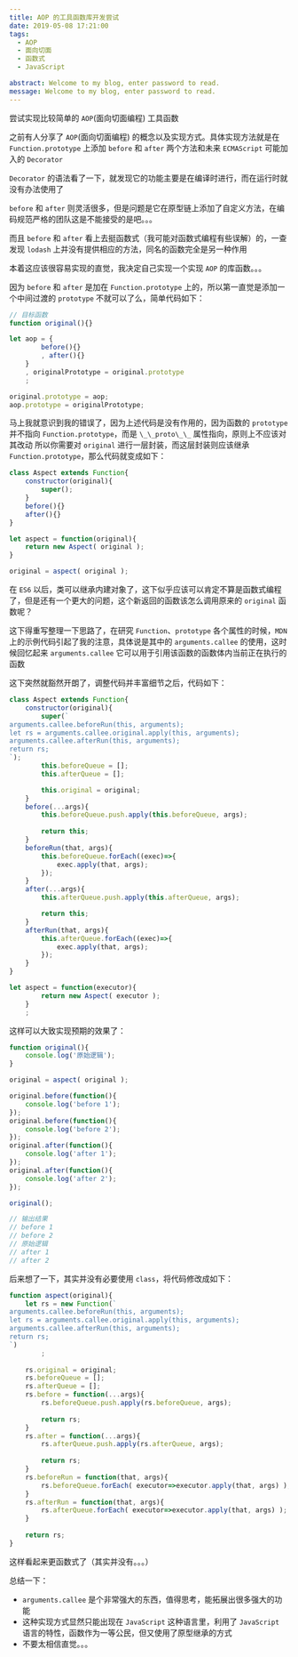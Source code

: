 ```yaml
---
title: AOP 的工具函数库开发尝试
date: 2019-05-08 17:21:00
tags:
  - AOP
  - 面向切面
  - 函数式
  - JavaScript

abstract: Welcome to my blog, enter password to read.
message: Welcome to my blog, enter password to read.
---
```


尝试实现比较简单的 `AOP`(面向切面编程) 工具函数

<!--more-->

之前有人分享了 `AOP`(面向切面编程) 的概念以及实现方式。具体实现方法就是在 `Function.prototype` 上添加 `before` 和 `after` 两个方法和未来 `ECMAScript` 可能加入的 `Decorator`

`Decorator` 的语法看了一下，就发现它的功能主要是在编译时进行，而在运行时就没有办法使用了

`before` 和 `after` 则灵活很多，但是问题是它在原型链上添加了自定义方法，在编码规范严格的团队这是不能接受的是吧。。。

而且 `before` 和 `after` 看上去挺函数式（我可能对函数式编程有些误解）的，一查发现 `lodash` 上并没有提供相应的方法，同名的函数完全是另一种作用

本着这应该很容易实现的直觉，我决定自己实现一个实现 `AOP` 的库函数。。。

因为 `before` 和 `after` 是加在 `Function.prototype` 上的，所以第一直觉是添加一个中间过渡的 `prototype` 不就可以了么，简单代码如下：
```javascript
// 目标函数
function original(){}

let aop = {
        before(){}
        , after(){}
    }
    , originalPrototype = original.prototype
    ;

original.prototype = aop;
aop.prototype = originalPrototype;
```

马上我就意识到我的错误了，因为上述代码是没有作用的，因为函数的 `prototype` 并不指向 `Function.prototype`，而是 `\_\_proto\_\_` 属性指向，原则上不应该对其改动
所以你需要对 `original` 进行一层封装，而这层封装则应该继承 `Function.prototype`，那么代码就变成如下：
```javascript
class Aspect extends Function{
    constructor(original){
        super();        
    }
    before(){}
    after(){}
}

let aspect = function(original){
    return new Aspect( original );
}

original = aspect( original );
```

在 `ES6` 以后，类可以继承内建对象了，这下似乎应该可以肯定不算是函数式编程了，但是还有一个更大的问题，这个新返回的函数该怎么调用原来的 `original` 函数呢？

这下得重写整理一下思路了，在研究 `Function`、`prototype` 各个属性的时候，`MDN` 上的示例代码引起了我的注意，具体说是其中的 `arguments.callee` 的使用，这时候回忆起来 `arguments.callee` 它可以用于引用该函数的函数体内当前正在执行的函数

这下突然就豁然开朗了，调整代码并丰富细节之后，代码如下：
```javascript
class Aspect extends Function{
    constructor(original){
        super(`
arguments.callee.beforeRun(this, arguments);
let rs = arguments.callee.original.apply(this, arguments);
arguments.callee.afterRun(this, arguments);
return rs;
`);
        this.beforeQueue = [];
        this.afterQueue = [];

        this.original = original;
    }
    before(...args){
        this.beforeQueue.push.apply(this.beforeQueue, args);
        
        return this;
    }
    beforeRun(that, args){
        this.beforeQueue.forEach((exec)=>{
            exec.apply(that, args);
        });
    }
    after(...args){
        this.afterQueue.push.apply(this.afterQueue, args);

        return this;
    }
    afterRun(that, args){
        this.afterQueue.forEach((exec)=>{
            exec.apply(that, args);
        });
    }
}

let aspect = function(executor){
        return new Aspect( executor );
    }
    ;
```

这样可以大致实现预期的效果了：
```javascript
function original(){
    console.log('原始逻辑');
}

original = aspect( original );

original.before(function(){
    console.log('before 1');
});
original.before(function(){
    console.log('before 2');
});
original.after(function(){
    console.log('after 1');
});
original.after(function(){
    console.log('after 2');
});

original();

// 输出结果
// before 1
// before 2
// 原始逻辑
// after 1
// after 2
```

后来想了一下，其实并没有必要使用 `class`，将代码修改成如下：
```javascript
function aspect(original){
    let rs = new Function(`
arguments.callee.beforeRun(this, arguments);
let rs = arguments.callee.original.apply(this, arguments);
arguments.callee.afterRun(this, arguments);
return rs;
`)
        ;
    
    rs.original = original;
    rs.beforeQueue = [];
    rs.afterQueue = [];
    rs.before = function(...args){
        rs.beforeQueue.push.apply(rs.beforeQueue, args);
        
        return rs;
    }
    rs.after = function(...args){
        rs.afterQueue.push.apply(rs.afterQueue, args);
        
        return rs;
    }
    rs.beforeRun = function(that, args){
        rs.beforeQueue.forEach( executor=>executor.apply(that, args) );
    }
    rs.afterRun = function(that, args){
        rs.afterQueue.forEach( executor=>executor.apply(that, args) );
    }
    
    return rs;
}
```

这样看起来更函数式了（其实并没有。。。）

总结一下：
* `arguments.callee` 是个非常强大的东西，值得思考，能拓展出很多强大的功能
* 这种实现方式显然只能出现在 `JavaScript` 这种语言里，利用了 `JavaScript` 语言的特性，函数作为一等公民，但又使用了原型继承的方式
* 不要太相信直觉。。。 